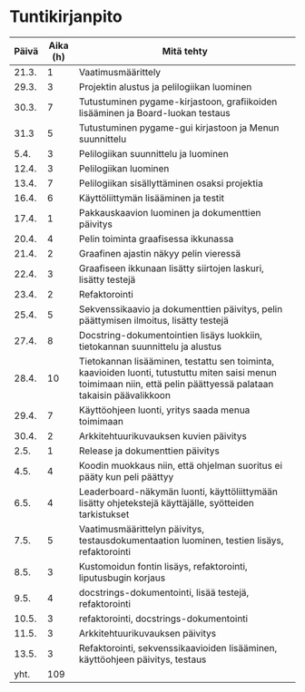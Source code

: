 # Tuntikirjanpito

|     Päivä     |   Aika (h)    |   Mitä tehty  |
| ------------- | ------------- | ------------- |
|   21.3.       |       1       | Vaatimusmäärittely|
|   29.3.       |       3       | Projektin alustus ja pelilogiikan luominen |
|   30.3.       |       7       | Tutustuminen pygame-kirjastoon, grafiikoiden lisääminen ja Board-luokan testaus|
|   31.3        |       5       | Tutustuminen pygame-gui kirjastoon ja Menun suunnittelu |
|   5.4.        |       3       | Pelilogiikan suunnittelu ja luominen |
|   12.4.       |       3       | Pelilogiikan luominen |
|   13.4.       |       7       | Pelilogiikan sisällyttäminen osaksi projektia |
|   16.4.       |       6       | Käyttöliittymän lisääminen ja testit |
|   17.4.       |       1       | Pakkauskaavion luominen ja dokumenttien päivitys|
|   20.4.       |       4       | Pelin toiminta graafisessa ikkunassa |
|   21.4.       |       2       | Graafinen ajastin näkyy pelin vieressä |
|   22.4.       |       3       | Graafiseen ikkunaan lisätty siirtojen laskuri, lisätty testejä|
|   23.4.       |       2       | Refaktorointi |
|   25.4.       |       5       | Sekvenssikaavio ja dokumenttien päivitys, pelin päättymisen ilmoitus, lisätty testejä |
|   27.4.       |       8       | Docstring-dokumentointien lisäys luokkiin, tietokannan suunnittelu ja alustus |
|   28.4.       |       10      | Tietokannan lisääminen, testattu sen toiminta, kaavioiden luonti, tutustuttu miten saisi menun toimimaan niin, että pelin päättyessä palataan takaisin päävalikkoon |
|   29.4.       |       7       | Käyttöohjeen luonti, yritys saada menua toimimaan |
|   30.4.       |       2       | Arkkitehtuurikuvauksen kuvien päivitys |
|   2.5.        |       1       | Release ja dokumenttien päivitys |
|   4.5.        |       4       | Koodin muokkaus niin, että ohjelman suoritus ei pääty kun peli päättyy |
|   6.5.        |       4       | Leaderboard-näkymän luonti, käyttöliittymään lisätty ohjetekstejä käyttäjälle, syötteiden tarkistukset |
|   7.5.        |       5       | Vaatimusmäärittelyn päivitys, testausdokumentaation luominen, testien lisäys, refaktorointi |
|   8.5.        |       3       | Kustomoidun fontin lisäys, refaktorointi, liputusbugin korjaus |
|   9.5.        |       4       | docstrings-dokumentointi, lisää testejä, refaktorointi|
|   10.5.       |       3       | refaktorointi, docstrings-dokumentointi |
|   11.5.       |       3       | Arkkitehtuurikuvauksen päivitys |
|   13.5.       |       3       | Refaktorointi, sekvenssikaavioiden lisääminen, käyttöohjeen päivitys, testaus|
|   yht.        |       109     |               |
